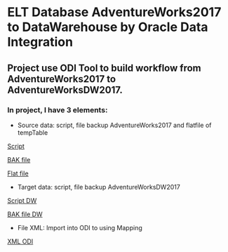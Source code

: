 # ELT Database AdventureWorks2017 to DataWarehouse by Oracle Data Integration #
## Project use ODI Tool to build workflow from AdventureWorks2017 to AdventureWorksDW2017. ##

### In project, I have 3 elements: ###
+ Source data: script, file backup AdventureWorks2017 and flatfile of tempTable

[Script](https://github.com/tutrungtranvn/Mapping_AdventureWork2017DB_byOracleDataIntegrationTool/tree/main/Source/AdventureWorks-oltp-install-script)

[BAK file](https://github.com/tutrungtranvn/Mapping_AdventureWork2017DB_byOracleDataIntegrationTool/blob/main/Source/AdventureWorks2017%20.bak)

[Flat file](https://github.com/tutrungtranvn/Mapping_AdventureWork2017DB_byOracleDataIntegrationTool/tree/main/Source/FlatFile)

+ Target data: script, file backup AdventureWorksDW2017

[Script DW](https://github.com/tutrungtranvn/Mapping_AdventureWork2017DB_byOracleDataIntegrationTool/tree/main/Target/AdventureWorksDW-data-warehouse-install-script)

[BAK file DW](https://github.com/tutrungtranvn/Mapping_AdventureWork2017DB_byOracleDataIntegrationTool/blob/main/Target/AdventureWorksDW2017%20.bak)

+ File XML: Import into ODI to using Mapping 

[XML ODI](https://github.com/tutrungtranvn/Mapping_AdventureWork2017DB_byOracleDataIntegrationTool/blob/main/Project_ODI_Mapping.xml)



